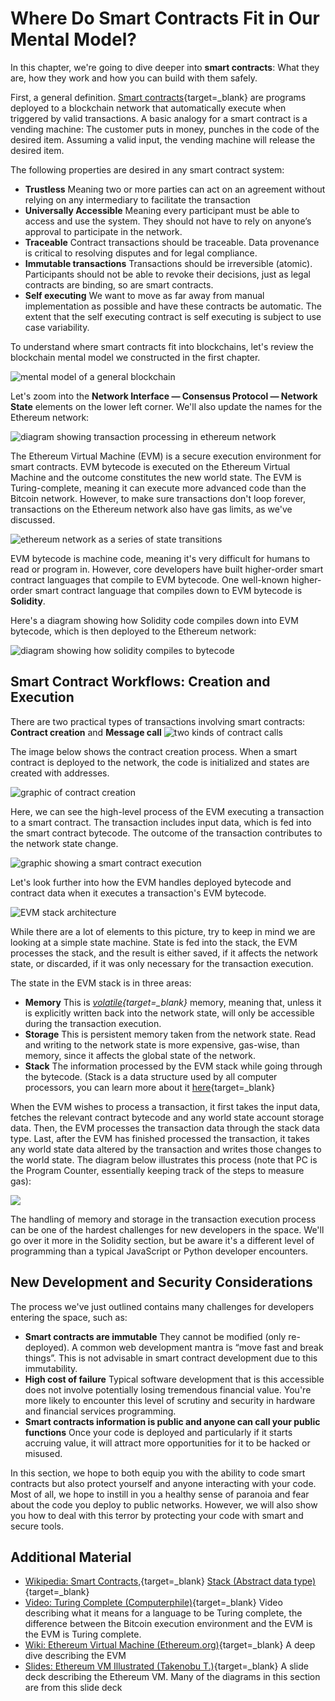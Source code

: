   Where Do Smart Contracts Fit in Our Mental Model?
=================================================

  In this chapter, we're going to dive deeper into **smart contracts**: What they are, how they work and how you can build with them safely.

 First, a general definition. [Smart contracts](https://en.wikipedia.org/wiki/Smart_contract){target=_blank} are programs deployed to a blockchain network that automatically execute when triggered by valid transactions. A basic analogy for a smart contract is a vending machine: The customer puts in money, punches in the code of the desired item. Assuming a valid input, the vending machine will release the desired item.

 The following properties are desired in any smart contract system: 
 - **Trustless** Meaning two or more parties can act on an agreement without relying on any intermediary to facilitate the transaction
 - **Universally Accessible** Meaning every participant must be able to access and use the system. They should not have to rely on anyone’s approval to participate in the network.
 - **Traceable** Contract transactions should be traceable. Data provenance is critical to resolving disputes and for legal compliance.
 - **Immutable transactions** Transactions should be irreversible (atomic). Participants should not be able to revoke their decisions, just as legal contracts are binding, so are smart contracts.
 - **Self executing** We want to move as far away from manual implementation as possible and have these contracts be automatic. The extent that the self executing contract is self executing is subject to use case variability.
 

 To understand where smart contracts fit into blockchains, let's review the blockchain mental model we constructed in the first chapter.

 ![mental model of a general blockchain](../../../img/S01/ag-blockchain-1.png)

 Let's zoom into the **Network Interface — Consensus Protocol — Network State** elements on the lower left corner. We'll also update the names for the Ethereum network:

 ![diagram showing transaction processing in ethereum network](../../../img/S03/sc-mm.png)

 The Ethereum Virtual Machine (EVM) is a secure execution environment for smart contracts. EVM bytecode is executed on the Ethereum Virtual Machine and the outcome constitutes the new world state. The EVM is Turing-complete, meaning it can execute more advanced code than the Bitcoin network. However, to make sure transactions don't loop forever, transactions on the Ethereum network also have gas limits, as we've discussed.

 ![ethereum network as a series of state transitions](../../../img/S03/state-transition.png)

 EVM bytecode is machine code, meaning it's very difficult for humans to read or program in. However, core developers have built higher-order smart contract languages that compile to EVM bytecode. One well-known higher-order smart contract language that compiles down to EVM bytecode is **Solidity**.

 Here's a diagram showing how Solidity code compiles down into EVM bytecode, which is then deployed to the Ethereum network:

 ![diagram showing how solidity compiles to bytecode](../../../img/S03/evm-layers.png)

 Smart Contract Workflows: Creation and Execution
------------------------------------------------

 There are two practical types of transactions involving smart contracts: **Contract creation** and **Message call** ![two kinds of contract calls](../../../img/S03/evm-contract-accounts.png)

 The image below shows the contract creation process. When a smart contract is deployed to the network, the code is initialized and states are created with addresses.

 ![graphic of contract creation](../../../img/S03/evm-contract-creation.png)

 Here, we can see the high-level process of the EVM executing a transaction to a smart contract. The transaction includes input data, which is fed into the smart contract bytecode. The outcome of the transaction contributes to the network state change.

 ![graphic showing a smart contract execution](../../../img/S03/evm-txn-process.png)

 Let's look further into how the EVM handles deployed bytecode and contract data when it executes a transaction's EVM bytecode.

 ![EVM stack architecture](../../../img/S03/evm-architecture.png)

 While there are a lot of elements to this picture, try to keep in mind we are looking at a simple state machine. State is fed into the stack, the EVM processes the stack, and the result is either saved, if it affects the network state, or discarded, if it was only necessary for the transaction execution.

The state in the EVM stack is in three areas: 
* **Memory** This is *[volatile](https://en.wikipedia.org/wiki/Volatile_memory){target=_blank}* memory, meaning that, unless it is explicitly written back into the network state, will only be accessible during the transaction execution.
* **Storage** This is persistent memory taken from the network state. Read and writing to the network state is more expensive, gas-wise, than memory, since it affects the global state of the network.
* **Stack** The information processed by the EVM stack while going through the bytecode. (Stack is a data structure used by all computer processors, you can learn more about it [here](https://en.wikipedia.org/wiki/Stack_(abstract_data_type)){target=_blank}

 

 When the EVM wishes to process a transaction, it first takes the input data, fetches the relevant contract bytecode and any world state account storage data. Then, the EVM processes the transaction data through the stack data type. Last, after the EVM has finished processed the transaction, it takes any world state data altered by the transaction and writes those changes to the world state. The diagram below illustrates this process (note that PC is the Program Counter, essentially keeping track of the steps to measure gas):

 ![](../../../img/S03/evm-execution-model.png)

 The handling of memory and storage in the transaction execution process can be one of the hardest challenges for new developers in the space. We'll go over it more in the Solidity section, but be aware it's a different level of programming than a typical JavaScript or Python developer encounters.

 New Development and Security Considerations
-------------------------------------------

 The process we've just outlined contains many challenges for developers entering the space, such as: 
 * **Smart contracts are immutable** They cannot be modified (only re-deployed). A common web development mantra is “move fast and break things”. This is not advisable in smart contract development due to this immutability.
* **High cost of failure** Typical software development that is this accessible does not involve potentially losing tremendous financial value. You're more likely to encounter this level of scrutiny and security in hardware and financial services programming.
* **Smart contracts information is public and anyone can call your public functions** Once your code is deployed and particularly if it starts accruing value, it will attract more opportunities for it to be hacked or misused.

 In this section, we hope to both equip you with the ability to code smart contracts but also protect yourself and anyone interacting with your code. Most of all, we hope to instill in you a healthy sense of paranoia and fear about the code you deploy to public networks. However, we will also show you how to deal with this terror by protecting your code with smart and secure tools.

 Additional Material
-------------------

 * [Wikipedia: Smart Contracts,](https://en.wikipedia.org/wiki/Smart_contract){target=_blank} [Stack (Abstract data type)](https://en.wikipedia.org/wiki/Stack_(abstract_data_type)){target=_blank}
* [Video: Turing Complete (Computerphile)](https://www.youtube.com/watch?v=RPQD7-AOjMI){target=_blank} Video describing what it means for a language to be Turing complete, the difference between the Bitcoin execution environment and the EVM is the EVM is Turing complete.
* [Wiki: Ethereum Virtual Machine (Ethereum.org)](https://ethereum.org/en/developers/docs/evm/){target=_blank} A deep dive describing the EVM
* [Slides: Ethereum VM Illustrated (Takenobu T.)](https://takenobu-hs.github.io/downloads/ethereum_evm_illustrated.pdf){target=_blank} A slide deck describing the Ethereum VM. Many of the diagrams in this section are from this slide deck

 

